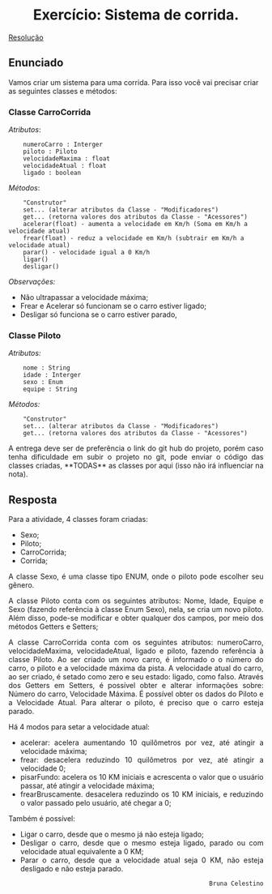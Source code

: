 # <div align="center"> Exercício: Sistema de corrida. </div>
[Resolução](#resposta)


## Enunciado

Vamos criar um sistema para uma corrida. Para isso você vai precisar criar as seguintes classes e métodos:

### **Classe CarroCorrida**

*Atributos*:

        numeroCarro : Interger
        piloto : Piloto
        velocidadeMaxima : float
        velocidadeAtual : float
        ligado : boolean

*Métodos*:

        "Construtor"
        set... (alterar atributos da Classe - "Modificadores")
        get... (retorna valores dos atributos da Classe - "Acessores")
        acelerar(float) - aumenta a velocidade em Km/h (Soma em Km/h a velocidade atual)
        frear(float) - reduz a velocidade em Km/h (subtrair em Km/h a velocidade atual)
        parar() - velocidade igual a 0 Km/h
        ligar()
        desligar()
*Observações:* 
- Não ultrapassar a velocidade máxima;
- Frear e Acelerar só funcionam se o carro estiver ligado;
- Desligar só funciona se o carro estiver parado,

### **Classe Piloto**

*Atributos:*

        nome : String
        idade : Interger
        sexo : Enum
        equipe : String


*Métodos:*

        "Construtor"
        set... (alterar atributos da Classe - "Modificadores")
        get... (retorna valores dos atributos da Classe - "Acessores")


<div align="justify">
A entrega deve ser de preferência o link do git hub do projeto, porém caso tenha dificuldade em subir o projeto no git, pode enviar o código das classes criadas, **TODAS** as classes por aqui (isso não irá influenciar na nota).
</div>


## Resposta

<div align="justify">
Para a atividade, 4 classes foram criadas:

- Sexo;
- Piloto;
- CarroCorrida;
- Corrida;


A classe Sexo, é uma classe tipo ENUM, onde o piloto pode escolher seu gênero. 

A classe Piloto conta com os seguintes atributos: Nome, Idade, Equipe e Sexo (fazendo referência à classe Enum Sexo), nela, se cria um novo piloto. Além disso, pode-se modificar e obter qualquer dos campos, por meio dos métodos Getters e Setters;

A classe CarroCorrida conta com os seguintes atributos: numeroCarro, velocidadeMaxima, velocidadeAtual, ligado e piloto, fazendo referência à classe Piloto. Ao ser criado um novo carro, é informado o o número do carro, o piloto e a velocidade máxima da pista. A velocidade atual do carro, ao ser criado, é setado como zero e seu estado: ligado, como falso. 
Através dos Getters em Setters, é possível obter e alterar informações sobre: Número do carro, Velocidade Máxima. É possível obter os dados do Piloto e a Velocidade Atual. 
Para alterar o piloto, é preciso que o carro esteja parado. 

Há 4 modos para setar a velocidade atual:
- acelerar: acelera aumentando 10 quilômetros por vez, até atingir a velocidade máxima;
- frear: desacelera reduzindo 10 quilômetros por vez, até atingir a velocidade 0;
- pisarFundo: acelera os 10 KM iniciais e acrescenta o valor que o usuário passar, até atingir a velocidade máxima;
- frearBruscamente. desacelera reduzindo os 10 KM iniciais, e reduzindo o valor passado pelo usuário, até chegar a 0;

Também é possível:
- Ligar o carro, desde que o mesmo já não esteja ligado;
- Desligar o carro, desde que o mesmo esteja ligado, parado ou com velocidade atual equivalente a 0 KM;
- Parar o carro, desde que a velocidade atual seja 0 KM, não esteja desligado e não esteja parado.
</div>

<div align="end"> 

        Bruna Celestino

</div>
